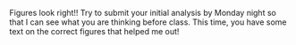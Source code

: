 Figures look right!!  Try to submit your initial analysis by Monday night so that I can see what you are thinking before class.  This time, you have some text on the correct figures that helped me out!
